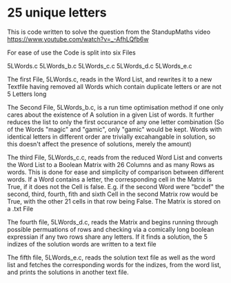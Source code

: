 # 25 unique letters

This is code written to solve the question from the StandupMaths video https://www.youtube.com/watch?v=_-AfhLQfb6w 

For ease of use the Code is split into six Files 

5LWords.c
5LWords_b.c
5LWords_c.c
5LWords_d.c
5LWords_e.c

The first File, 5LWords.c, reads in the Word List, and rewrites it to a new Textfile having removed all Words which contain duplicate letters or are not 5 Letters long

The Second File, 5LWords_b.c, is a run time optimisation method if one only cares about the existence of A solution in a given List of words. It further reduces the list to only the first occurance of any one letter combination (So of the Words "magic" and "gamic", only "gamic" would be kept. Words with identical letters in different order are trivially excahangable in solution, so this doesn't affect the presence of solutions, merely the amount)

The third File, 5LWords_c.c, reads from the reduced Word List and converts the Word List to a Boolean Matrix with 26 Columns and as many Rows as words. This is done for ease and simplicity of comparison between different words. If a Word contains a letter, the corresponding cell in the Matrix is True, if it does not the Cell is false. E.g. if the second Word were "bcdef" the second, third, fourth, fith and sixth Cell in the second Matrix row would be True, with the other 21 cells in that row being False. The Matrix is stored on a .txt File

The fourth file, 5LWords_d.c, reads the Matrix and begins running through possible permuations of rows and checking via a comically long boolean expressian if any two rows share any letters. If it finds a solution, the 5 indizes of the solution words are written to a text file

The fifth file, 5LWords_e.c, reads the solution text file as well as the word list and fetches the corresponding words for the indizes, from the word list, and prints the solutions in another text file.
